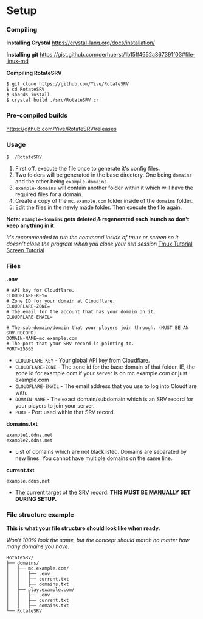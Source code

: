 # Setup

### Compiling

**Installing Crystal**
https://crystal-lang.org/docs/installation/

**Installing git**
https://gist.github.com/derhuerst/1b15ff4652a867391f03#file-linux-md

**Compiling RotateSRV**
```
$ git clone https://github.com/Yive/RotateSRV
$ cd RotateSRV
$ shards install
$ crystal build ./src/RotateSRV.cr
```

### Pre-compiled builds
https://github.com/Yive/RotateSRV/releases

### Usage
```
$ ./RotateSRV
```
1. First off, execute the file once to generate it's config files.
2. Two folders will be generated in the base directory. One being `domains` and the other being `example-domains`.
3. `example-domains` will contain another folder within it which will have the required files for a domain.
4. Create a copy of the `mc.example.com` folder inside of the `domains` folder.
5. Edit the files in the newly made folder. Then execute the file again.

**Note: `example-domains` gets deleted & regenerated each launch so don't keep anything in it.**

_It's recommended to run the command inside of tmux or screen so it doesn't close the program when you close your ssh session_
[Tmux Tutorial](https://www.digitalocean.com/community/tutorials/how-to-install-and-use-tmux-on-ubuntu-12-10--2)
[Screen Tutorial](https://www.digitalocean.com/community/tutorials/how-to-install-and-use-screen-on-an-ubuntu-cloud-server)

### Files

**.env**
```
# API key for Cloudflare.
CLOUDFLARE-KEY=
# Zone ID for your domain at Cloudflare.
CLOUDFLARE-ZONE=
# The email for the account that has your domain on it.
CLOUDFLARE-EMAIL=

# The sub-domain/domain that your players join through. (MUST BE AN SRV RECORD)
DOMAIN-NAME=mc.example.com
# The port that your SRV record is pointing to.
PORT=25565
```
- `CLOUDFLARE-KEY` - Your global API key from Cloudflare.
- `CLOUDFLARE-ZONE` - The zone id for the base domain of that folder. IE, the zone id for example.com if your server is on mc.example.com or just example.com
- `CLOUDFLARE-EMAIL` - The email address that you use to log into Cloudflare with.
- `DOMAIN-NAME` - The exact domain/subdomain which is an SRV record for your players to join your server.
- `PORT` - Port used within that SRV record.

**domains.txt**
```
example1.ddns.net
example2.ddns.net
```
- List of domains which are not blacklisted. Domains are separated by new lines. You cannot have multiple domains on the same line.

**current.txt**
```
example.ddns.net
```
- The current target of the SRV record. **THIS MUST BE MANUALLY SET DURING SETUP.**

### File structure example
**This is what your file structure should look like when ready.**

_Won't 100% look the same, but the concept should match no matter how many domains you have._
```
RotateSRV/
├── domains/
│   ├── mc.example.com/
│   │   ├── .env
│   │   ├── current.txt
│   │   ├── domains.txt
│   ├── play.example.com/
│   │   ├── .env
│   │   ├── current.txt
│   │   ├── domains.txt
└── RotateSRV
```